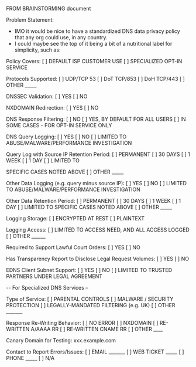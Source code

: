 FROM BRAINSTORMING document

Problem Statement:
- IMO it would be nice to have a standardized DNS data privacy policy that any org could use, in any country. 
- I could maybe see the top of it being a bit of a nutritional label for simplicity, such as:

Policy Covers: [   ] DEFAULT ISP CUSTOMER USE  [   ] SPECIALIZED OPT-IN SERVICE

Protocols Supported: [    ] UDP/TCP 53 [    ] DoT TCP/853 [    ] DoH TCP/443 [    ] OTHER _____

DNSSEC Validation: [   ] YES  [   ] NO

NXDOMAIN Redirection: [   ] YES  [   ] NO

DNS Response Filtering: [   ] NO  [   ] YES, BY DEFAULT FOR ALL USERS  [   ] IN SOME CASES - FOR OPT-IN SERVICE ONLY 

DNS Query Logging: [   ] YES  [   ] NO  [    ] LIMITED TO ABUSE/MALWARE/PERFORMANCE INVESTIGATION

Query Log with Source IP Retention Period: [   ] PERMANENT  [   ] 30 DAYS  [   ] 1 WEEK  [   ] 1 DAY  [   ] LIMITED TO 

SPECIFIC CASES NOTED ABOVE  [   ] OTHER _____

Other Data Logging (e.g. query minus source IP): [   ] YES  [   ] NO   [    ] LIMITED TO ABUSE/MALWARE/PERFORMANCE INVESTIGATION

Other Data Retention Period: [   ] PERMANENT  [   ] 30 DAYS  [   ] 1 WEEK  [   ] 1 DAY  [   ] LIMITED TO SPECIFIC CASES NOTED ABOVE  [   ] OTHER _____

Logging Storage: [   ] ENCRYPTED AT REST  [   ] PLAINTEXT

Logging Access: [    ] LIMITED TO ACCESS NEED, AND ALL ACCESS LOGGED  [   ] OTHER ______

Required to Support Lawful Court Orders: [   ] YES  [   ] NO

Has Transparency Report to Disclose Legal Request Volumes: [   ] YES  [   ] NO

EDNS Client Subnet Support: [   ] YES  [   ] NO   [   ] LIMITED TO TRUSTED PARTNERS UNDER LEGAL AGREEMENT

-- For Specialized DNS Services –

Type of Service: [   ] PARENTAL CONTROLS  [   ] MALWARE / SECURITY PROTECTION [   ] LEGALLY-MANDATED FILTERING (e.g. UK)  [   ] OTHER _______

Response Re-Writing Behavior: [   ] NO ERROR  [   ] NXDOMAIN    [   ] RE-WRITTEN A/AAAA RR  [   ] RE-WRITTEN CNAME RR  [   ] OTHER ____      

Canary Domain for Testing: xxx.example.com

Contact to Report Errors/Issues: [   ] EMAIL _______  [   ] WEB TICKET _____ [   ] PHONE _____  [   ] N/A
